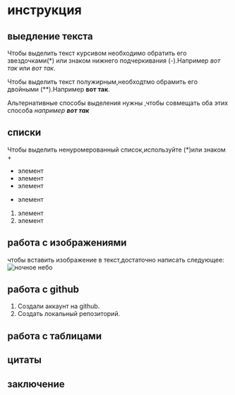 # инструкция 

## выедление текста
Чтобы выделить текст курсивом необходимо обратить его звездочками(*) или знаком нижнего подчеркивания (-).Например *вот так* или _вот так_.

Чтобы выделить текст полужирным,необходтмо обрамить его двойными (**).Например **вот так**.

Альтернативные способы выделения нужны ,чтобы совмещать оба этих способа _например **вот так**_
## списки
Чтобы выделить ненуромерованный список,используйте (*)или знаком +

* элемент
* элемент
* элемент 
+ элемент
1. элемент 
2. элемент
## работа с изображениями
чтобы вставить изображение в текст,достаточно написать следующее:
![ночное небо](Sky.jpg)

## работа с github
1. Создали аккаунт на github.
2. Создать локальный репозиторий.
## работа с таблицами

## цитаты

## заключение 

